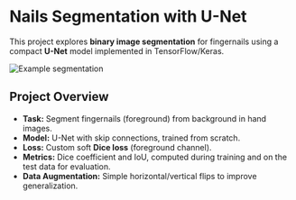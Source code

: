 # Nails Segmentation with U-Net

This project explores **binary image segmentation** for fingernails using a compact **U-Net** model implemented in TensorFlow/Keras.

![Example segmentation](/results/example_train.png)

## Project Overview
- **Task:** Segment fingernails (foreground) from background in hand images.
- **Model:** U-Net with skip connections, trained from scratch.
- **Loss:** Custom soft **Dice loss** (foreground channel).
- **Metrics:** Dice coefficient and IoU, computed during training and on the test data for evaluation.
- **Data Augmentation:** Simple horizontal/vertical flips to improve generalization.

